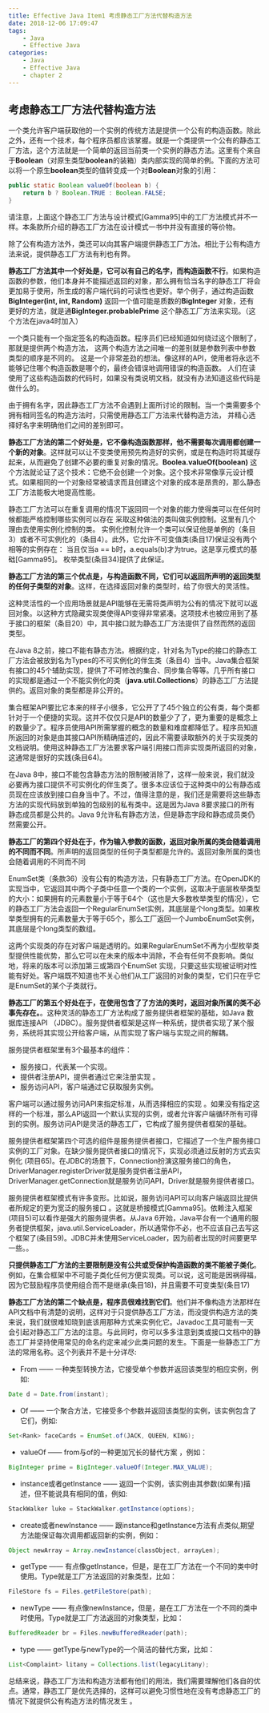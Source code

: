 ```yaml
---
title: Effective Java Item1 考虑静态工厂方法代替构造方法
date: 2018-12-06 17:09:47
tags:
    - Java
    - Effective Java
categories:
    - Java
    - Effective Java
    - chapter 2
---
```

## 考虑静态工厂方法代替构造方法

一个类允许客户端获取他的一个实例的传统方法是提供一个公有的构造函数。除此之外，还有一个技术，每个程序员都应该掌握。就是一个类提供一个公有的静态工厂方法，这个方法就是一个简单的返回当前类一个实例的静态方法。这里有个来自于**Boolean**（对原生类型**boolean**的装箱）类内部实现的简单的例。下面的方法可以将一个原生**boolean**类型的值转变成一个对**Boolean**对象的引用：

``` java
public static Boolean valueOf(boolean b) {
    return b ? Boolean.TRUE : Boolean.FALSE;
}
```
<!-- more -->

请注意，上面这个静态工厂方法与设计模式[Gamma95]中的工厂方法模式并不一样。本条款所介绍的静态工厂方法在设计模式一书中并没有直接的等价物。  

除了公有构造方法外，类还可以向其客户端提供静态工厂方法。相比于公有构造方法来说，提供静态工厂方法有利也有弊。

**静态工厂方法其中一个好处是，它可以有自己的名字，而构造函数不行**。如果构造函数的参数，他们本身并不能描述返回的对象，那么拥有恰当名字的静态工厂将会更加易于使用，所生成的客户端代码的可读性也更好。举个例子，通过构造函数**BigInteger(int, int, Random)** 返回一个值可能是质数的**BigInteger** 对象，还有更好的方法，就是通**BigInteger.probablePrime** 这个静态工厂方法来实现。（这个方法在java4时加入）

一个类只能有一个指定签名的构造函数。程序员们已经知道如何绕过这个限制了，那就是提供两个构造方法，
这两个构造方法之间唯一的差别就是参数列表中参数类型的顺序是不同的。
这是一个非常差劲的想法。像这样的API，使用者将永远不能够记住哪个构造函数是哪个的，最终会错误地调用错误的构造函数。
人们在读使用了这些构造函数的代码时，如果没有类说明文档，就没有办法知道这些代码是做什么的。

由于拥有名字，因此静态工厂方法不会遇到上面所讨论的限制。当一个类需要多个拥有相同签名的构造方法时，只需使用静态工厂方法来代替构造方法，
并精心选择好名字来明确他们之间的差别即可。

**静态工厂方法的第二个好处是，它不像构造函数那样，他不需要每次调用都创建一个新的对象**。这样就可以让不变类使用预先构造好的实例，或是在构造时将其缓存起来，从而避免了创建不必要的重复对象的情况。**Boolea.valueOf(boolean)** 这个方法就论证了这个技术：它绝不会创建一个对象。这个技术非常像享元设计模式。如果相同的一个对象经常被请求而且创建这个对象的成本是昂贵的，那么静态工厂方法能极大地提高性能。

静态工厂方法可以在重复调用的情况下返回同一个对象的能力使得类可以在任何时候都能严格控制哪些实例可以存在
采取这种做法的类叫做实例控制。这里有几个理由去使用实例化控制的类。
实例化控制允许一个类可以保证他是单例的（条目3）或者不可实例化的（条目4）。此外，它允许不可变值类(条目17)保证没有两个相等的实例存在：
当且仅当a == b时，a.equals(b)才为true。这是享元模式的基础[Gamma95]。
枚举类型(条目34)提供了此保证。

**静态工厂方法的第三个优点是，与构造函数不同，它们可以返回所声明的返回类型的任何子类型的对象**。这样，在选择返回对象的类型时，给了你很大的灵活性。

这种灵活性的一个应用场景就是API能够在无需将类声明为公有的情况下就可以返回对象。以这种方式隐藏实现类使得API变得非常紧凑。这项技术也被应用到了基于接口的框架（条目20）中，其中接口就为静态工厂方法提供了自然而然的返回类型。

在Java 8之前，接口不能有静态方法。根据约定，针对名为Type的接口的静态工厂方法会被放到名为Types的不可实例化的伴生类（条目4）当中。Java集合框架有接口的45个辅助实现，提供了不可修改的集合、同步集合等等。几乎所有接口的实现都是通过一个不能实例化的类（**java.util.Collections**）的静态工厂方法提供的。返回对象的类型都是非公开的。

集合框架API要比它本来的样子小很多，它公开了了45个独立的公有类，每个类都针对于一个便捷的实现。这并不仅仅只是API的数量少了了，更为重要的是概念上的数量少了。程序员使用API所需掌握的概念的数量和难度都降低了。程序员知道所返回的对象是由其接口API所精确描述的，因此不需要读取额外的关于实现类的文档说明。使用这种静态工厂方法要求客户端引用接口而非实现类所返回的对象，这通常是很好的实践(条目64)。

在Java 8中，接口不能包含静态方法的限制被消除了，这样一般来说，我们就没必要再为接口提供不可实例化的伴生类了。很多本应该位于这种类中的公有静态成员现在应该放到接口自身当中了。不过，值得注意的是，我们还是需要将这些静态方法的实现代码放到单独的包级别的私有类中。这是因为Java 8要求接口的所有静态成员都是公共的。Java 9允许私有静态方法，但是静态字段和静态成员类仍然需要公开。

**静态工厂的第四个好处在于，作为输入参数的函数，返回对象所属的类会随着调用的不同而不同**。所声明的返回类型的任何子类型都是允许的。返回对象所属的类也会随着调用的不同而不同

EnumSet类（条款36）没有公有的构造方法，只有静态工厂方法。在OpenJDK的实现当中，它返回其中两个子类中任意一个类的一个实例，这取决于底层枚举类型的大小：如果拥有的元素数量小于等于64个（这也是大多数枚举类型的情况），它的静态工厂方法会返回一个RegularEnumSet实例，其底层是个long类型。如果枚举类型拥有的元素数量大于等于65个，那么工厂返回一个JumboEnumSet实例，其底层是个long类型的数组。

这两个实现类的存在对客户端是透明的。如果RegularEnumSet不再为小型枚举类型提供性能优势，那么它可以在未来的版本中消除，不会有任何不良影响。类似地，将来的版本可以添加第三或第四个EnumSet 实现，只要这些实现被证明对性能有好处。客户端既不知道也不关心他们从工厂返回的对象的类型，它们只在乎它是EnumSet的某个子类就行。

**静态工厂的第五个好处在于，在使用包含了了方法的类时，返回对象所属的类不必事先存在。**。这种灵活的静态工厂方法构成了服务提供者框架的基础，如Java 数据库连接API （JDBC）。服务提供者框架是这样一种系统，提供者实现了某个服务，系统将其实现公开给客户端，从而实现了客户端与实现之间的解耦。

服务提供者框架里有3个最基本的组件：
- 服务接口，代表某一个实现。
- 提供者注册API，提供者通过它来注册实现 。
- 服务访问API，客户端通过它获取服务实例。

客户端可以通过服务访问API来指定标准，从而选择相应的实现 。如果没有指定这样的一个标准，那么API返回一个默认实现的实例，或者允许客户端循环所有可得到的实例。服务访问API是灵活的静态工厂，它构成了服务提供者框架的基础。

服务提供者框架第四个可选的组件是服务提供者接口，它描述了一个生产服务接口实例的工厂对象。在缺少服务提供者接口的情况下，实现必须通过反射的方式去实例化 (项目65)。在JDBC的场景下，Connection扮演这服务接口的角色，DriverManager.registerDriver就是服务提供者注册API，DriverManager.getConnection就是服务访问API，Driver就是服务提供者接口。

服务提供者框架模式有许多变形。比如说，服务访问API可以向客户端返回比提供者所规定的更为宽泛的服务接口 。这就是桥接模式[Gamma95]。依赖注入框架(项目5)可以看作是强大的服务提供者。从Java 6开始，Java平台有一个通用的服务者提供框架，java.util.ServiceLoader，所以通常你不必，也不应该自己去写这个框架了(条目59)。JDBC并未使用ServiceLoader，因为前者出现的时间要更早一些。。

**只提供静态工厂方法的主要限制是没有公共或受保护构造函数的类不能被子类化**。例如，在集合框架中不可能子类化任何方便实现类。可以说，这可能是因祸得福，因为它鼓励程序员使用组合而不是继承(条目18)，并且需要不可变类型(条目17)

**静态工厂方法的第二个缺点是，程序员很难找到它们**。他们并不像构造方法那样在API文档中有清楚的说明，这样对于只提供静态工厂方法，而没提供构造方法的类来说，我们就很难知晓到底该用那种方式来实例化它。Javadoc工具可能有一天会引起对静态工厂方法的注意。与此同时，你可以多多注意到类或接口文档中的静态工厂并坚持使用常见的命名约定来减少此类问题的发生。下面是一些静态工厂方法的常用名称。这个列表并不是十分详尽:

- From —— 一种类型转换方法，它接受单个参数并返回该类型的相应实例，例如:
``` java
Date d = Date.from(instant);
```
- Of —— 一个聚合方法，它接受多个参数并返回该类型的实例，该实例包含了它们，例如:
``` java
Set<Rank> faceCards = EnumSet.of(JACK, QUEEN, KING);
```
- valueOf —— from与of的一种更加冗长的替代方案 ，例如：
``` java
BigInteger prime = BigInteger.valueOf(Integer.MAX_VALUE);
```
- instance或者getInstance —— 返回一个实例，该实例由其参数(如果有)描述，但不能说具有相同的值，例如:
``` java
StackWalker luke = StackWalker.getInstance(options);
```
- create或者newInstance —— 跟instance和getInstance方法有点类似,期望方法能保证每次调用都返回新的实例，例如：
``` java
Object newArray = Array.newInstance(classObject, arrayLen);
```
- getType —— 有点像getInstance，但是，是在工厂方法在一个不同的类中时使用。Type就是工厂方法返回的对象类型，比如：
``` java
FileStore fs = Files.getFileStore(path);
```
- newType —— 有点像newInstance，但是，是在工厂方法在一个不同的类中时使用。Type就是工厂方法返回的对象类型，比如：
``` java
BufferedReader br = Files.newBufferedReader(path);
```
- type ——  getType与newType的一个简洁的替代方案，比如：
``` java
List<Complaint> litany = Collections.list(legacyLitany);
```
总结来说，静态工厂方法和构造方法都有他们的用法，我们需要理解他们各自的优点。通常，静态工厂是优先选择的，这样可以避免习惯性地在没有考虑静态工厂的情况下就提供公有构造方法的情况发生 。





